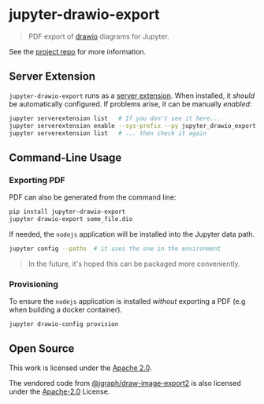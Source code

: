 # jupyter-drawio-export

> PDF export of [drawio](https://www.diagrams.net) diagrams for Jupyter.

See the [project repo](https://github.com/deathbeds/ipydrawio) for more
information.

## Server Extension

`jupyter-drawio-export` runs as a [server extension][serverext]. When installed,
it _should_ be automatically configured. If problems arise, it can be manually
_enabled_:

```bash
jupyter serverextension list   # If you don't see it here...
jupyter serverextension enable --sys-prefix --py jupyter_drawio_export  # run this...
jupyter serverextension list   # ... then check it again
```

## Command-Line Usage

### Exporting PDF

PDF can also be generated from the command line:

```bash
pip install jupyter-drawio-export
jupyter drawio-export some_file.dio
```

If needed, the `nodejs` application will be installed into the Jupyter data
path.

```bash
jupyter config --paths  # it uses the one in the environment
```

> In the future, it's hoped this can be packaged more conveniently.

### Provisioning

To ensure the `nodejs` application is installed _without_ exporting a PDF (e.g
when building a docker container).

```bash
jupyter drawio-config provision
```

## Open Source

This work is licensed under the [Apache 2.0](./LICENSE.txt).

The vendored code from
[@jgraph/draw-image-export2](https://github.com/jgraph/draw-image-export2) is
also licensed under the [Apache-2.0](./vendor/draw-image-export2/LICENSE)
License.

[serverext]:
  https://jupyter-notebook.readthedocs.io/en/stable/examples/Notebook/Distributing%20Jupyter%20Extensions%20as%20Python%20Packages.html
